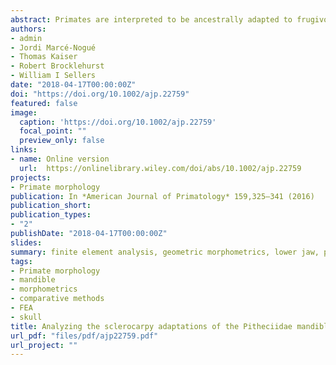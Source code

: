 ```yaml
---
abstract: Primates are interpreted to be ancestrally adapted to frugivory, although some modern groups show clear adaptations to other diets. Among them, pitheciids stand out for specifically predating seeds. This dietary specialization is known as sclerocarpy and refers to the extraction of seeds from surrounding hard tissues using the anterior dentition followed by the mastication of seeds by the molars. It has been proposed that *Callicebus-Pithecia-Chiropotes-Cacajao* represent a morphocline of increasingly specialized anatomical traits for sclerocarpic foraging. This study addresses whether there is a sclerocarpic specialization gradient in the mandibular morphology of pitheciids. Finite element analysis (FEA) was used to simulate two biting scenarios and the obtained stress values were compared between different pitheciids. Geometric morphometrics (GM) were used to display the morphological variation of this group. No support was found for the morphocline hypothesis from a biomechanical viewpoint since all pitheciins showed similar stress values and on average *Chiropotes* rather than *Cacajao* exhibited the strongest mandible. From a morphological perspective, it was found that there is indeed relative "robusticity" continuum in the pitheciid mandible for some aspects of shape as expected for the morphocline hypothesis, but this gradient could be related to other factors rather than sclerocarpic specialization. The present results are expected to contribute to a better insight regarding the ecomorphological relationship between mandibular morphology and mechanical performance among pitheciids.
authors:
- admin
- Jordi Marcé-Nogué
- Thomas Kaiser
- Robert Brocklehurst
- William I Sellers
date: "2018-04-17T00:00:00Z"
doi: "https://doi.org/10.1002/ajp.22759"
featured: false
image:
  caption: 'https://doi.org/10.1002/ajp.22759'
  focal_point: ""
  preview_only: false
links:
- name: Online version
  url:  https://onlinelibrary.wiley.com/doi/abs/10.1002/ajp.22759
projects:
- Primate morphology
publication: In *American Journal of Primatology* 159,325–341 (2016)
publication_short: 
publication_types:
- "2"
publishDate: "2018-04-17T00:00:00Z"
slides: 
summary: finite element analysis, geometric morphometrics, lower jaw, pitheciids, seed predation
tags:
- Primate morphology
- mandible
- morphometrics
- comparative methods
- FEA
- skull
title: Analyzing the sclerocarpy adaptations of the Pitheciidae mandible
url_pdf: "files/pdf/ajp22759.pdf"
url_project: ""
---
```


